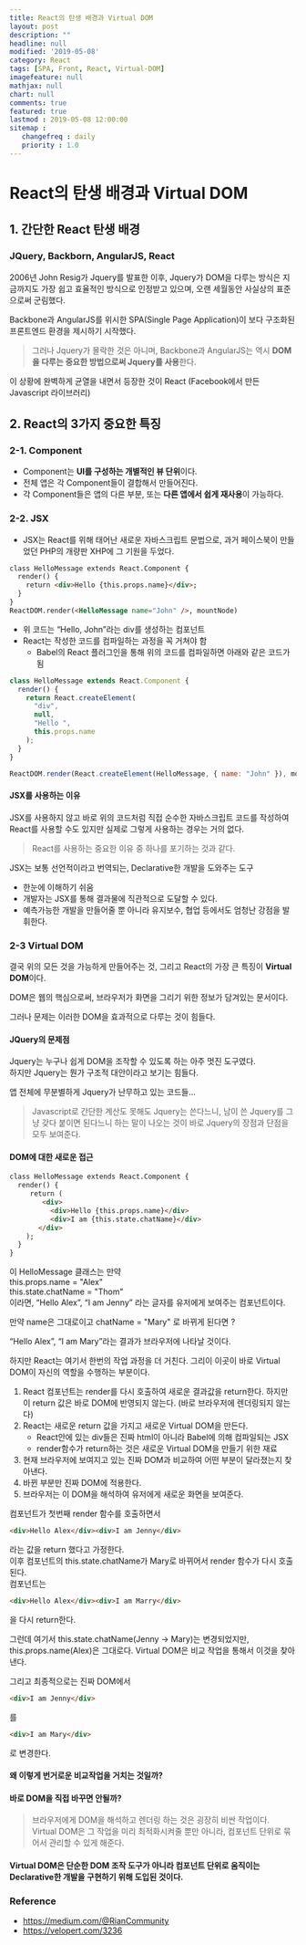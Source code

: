 ```yaml
---
title: React의 탄생 배경과 Virtual DOM
layout: post
description: ""
headline: null
modified: '2019-05-08'
category: React
tags: [SPA, Front, React, Virtual-DOM]
imagefeature: null
mathjax: null
chart: null
comments: true
featured: true
lastmod : 2019-05-08 12:00:00
sitemap :  
   changefreq : daily
   priority : 1.0
---
```


# React의 탄생 배경과 Virtual DOM  
  
## 1. 간단한 React 탄생 배경  
  
### JQuery, Backborn, AngularJS, React
  
2006년 John Resig가 Jquery를 발표한 이후, Jquery가 DOM을 다루는 방식은 지금까지도 가장 쉽고 효율적인 방식으로 인정받고 있으며, 오랜 세월동안 사실상의 표준으로써 군림했다.  
  
Backbone과 AngularJS를 위시한 SPA(Single Page Application)이 보다 구조화된 프론트엔드 환경을 제시하기 시작했다.  
> 그러나 Jquery가 몰락한 것은 아니며, Backbone과 AngularJS는 역시 **DOM을 다루는 중요한 방법으로써 Jquery를 사용**한다.  
  
이 상황에 완벽하게 균열을 내면서 등장한 것이 React (Facebook에서 만든 Javascript 라이브러리)  
  

## 2. React의 3가지 중요한 특징  
  
### 2-1. Component  
  
- Component는 **UI를 구성하는 개별적인 뷰 단위**이다.  
- 전체 앱은 각 Component들이 결합해서 만들어진다.  
- 각 Component들은 앱의 다른 부분, 또는 **다른 앱에서 쉽게 재사용**이 가능하다.  
  
### 2-2. JSX  
  
- JSX는 React를 위해 태어난 새로운 자바스크립트 문법으로, 과거 페이스북이 만들었던 PHP의 개량판 XHP에 그 기원을 두었다.  
  
```html
class HelloMessage extends React.Component {
  render() {
    return <div>Hello {this.props.name}</div>;
  }
}
ReactDOM.render(<HelloMessage name="John" />, mountNode)
```
  
- 위 코드는 “Hello, John”라는 div를 생성하는 컴포넌트  
- React는 작성한 코드를 컴파일하는 과정을 꼭 거쳐야 함
	-  Babel의 React 플러그인을 통해 위의 코드를 컴파일하면 아래와 같은 코드가 됨  
  
```javascript
class HelloMessage extends React.Component {
  render() {
    return React.createElement(
      "div",
      null,
      "Hello ",
      this.props.name
    );
  }
}

ReactDOM.render(React.createElement(HelloMessage, { name: "John" }), mountNode);
```

#### JSX를 사용하는 이유  
  
JSX를 사용하지 않고 바로 위의 코드처럼 직접 순수한 자바스크립트 코드를 작성하여 React를 사용할 수도 있지만 실제로 그렇게 사용하는 경우는 거의 없다.
>  React를 사용하는 중요한 이유 중 하나를 포기하는 것과 같다.  
  
JSX는 보통 선언적이라고 번역되는, Declarative한 개발을 도와주는 도구 
 
- 한눈에 이해하기 쉬움  
- 개발자는 JSX를 통해 결과물에 직관적으로 도달할 수 있다.  
- 예측가능한 개발을 만들어줄 뿐 아니라 유지보수, 협업 등에서도 엄청난 강점을 발휘한다.  
  
  
### 2-3 Virtual DOM  
  
결국 위의 모든 것을 가능하게 만들어주는 것, 그리고 React의 가장 큰 특징이 **Virtual DOM**이다.  
  
DOM은 웹의 핵심으로써, 브라우저가 화면을 그리기 위한 정보가 담겨있는 문서이다.  

그러나 문제는 이러한 DOM을 효과적으로 다루는 것이 힘들다.  
  
#### JQuery의 문제점  
  
Jquery는 누구나 쉽게 DOM을 조작할 수 있도록 하는 아주 멋진 도구였다.  
하지만 Jquery는 뭔가 구조적 대안이라고 보기는 힘들다.  
  
앱 전체에 무분별하게 Jquery가 난무하고 있는 코드들...  
> Javascript로 간단한 계산도 못해도 Jquery는 쓴다느니, 남이 쓴 Jquery를 그냥 갖다 붙이면 된다느니 하는 말이 나오는 것이 바로 Jquery의 장점과 단점을 모두 보여준다.  
  
#### DOM에 대한 새로운 접근  
  
```html
class HelloMessage extends React.Component {
  render() {
     return (
        <div>
          <div>Hello {this.props.name}</div>
          <div>I am {this.state.chatName}</div>
       </div>
    );
  }
}
```  
  
이 HelloMessage 클래스는 만약  
this.props.name = "Alex"  
this.state.chatName = "Thom"   
이라면, “Hello Alex”, “I am Jenny” 라는 글자를 유저에게 보여주는 컴포넌트이다.  
  
만약 name은 그대로이고 chatName = "Mary" 로 바뀌게 된다면 ?  
  
“Hello Alex”, “I am Mary”라는 결과가 브라우저에 나타날 것이다.  
  
하지만 React는 여기서 한번의 작업 과정을 더 거친다. 그리이 이곳이 바로 Virtual DOM이 자신의 역할을 수행하는 부분이다.  
  
1. React 컴포넌트는 render를 다시 호출하여 새로운 결과값을 return한다. 하지만 이 return 값은 바로 DOM에 반영되지 않는다. (바로 브라우저에 렌더링되지 않는다)
2. React는 새로운 return 값을 가지고 새로운 Virtual DOM을 만든다.  
	- React안에 있는 div들은 진짜 html이 아니라 Babel에 의해 컴파일되는 JSX
	- render함수가 return하는 것은 새로운 Virtual DOM을 만들기 위한 재료
3. 현재 브라우저에 보여지고 있는 진짜 DOM과 비교하여 어떤 부분이 달라졌는지 찾아낸다.
4. 바뀐 부분만 진짜 DOM에 적용한다.
5.  브라우저는 이 DOM을 해석하여 유저에게 새로운 화면을 보여준다.  
  
  
컴포넌트가 첫번째 render 함수를 호출하면서  
  
```html
<div>Hello Alex</div><div>I am Jenny</div>
```   
  
라는 값을 return 했다고 가정한다.  
이후 컴포넌트의 this.state.chatName가 Mary로 바뀌어서 render 함수가 다시 호출된다.  
컴포넌트는  
  
```html
<div>Hello Alex</div><div>I am Marry</div>
```  
  
을 다시 return한다.  

그런데 여기서 this.state.chatName(Jenny -> Mary)는 변경되었지만, this.props.name(Alex)은 그대로다. Virtual DOM은 비교 작업을 통해서 이것을 찾아낸다.  
  
그리고 최종적으로는 진짜 DOM에서  
  
```html
<div>I am Jenny</div>
```  
  
를    
  
```html
<div>I am Mary</div>
```  

로 변경한다.  
  
#### 왜 이렇게 번거로운 비교작업을 거치는 것일까?  
#### 바로 DOM을 직접 바꾸면 안될까? 
> 브라우저에게 DOM을 해석하고 렌더링 하는 것은 굉장히 비싼 작업이다.  
> Virtual DOM은 그 작업을 미리 최적화시켜줄 뿐만 아니라, 컴포넌트 단위로 묶어서 관리할 수 있게 해준다.  
  

#### Virtual DOM은 단순한 DOM 조작 도구가 아니라 컴포넌트 단위로 움직이는 Declarative한 개발을 구현하기 위해 도입된 것이다.  
  
  
  
### Reference  
- https://medium.com/@RianCommunity
- https://velopert.com/3236